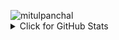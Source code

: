 <!--
**MitulPanchal/MitulPanchal** is a ✨ _special_ ✨ repository because its `README.md` (this file) appears on your GitHub profile.
### Hi there 👋
<img src="https://www.animatedgif.net/welcome/ctmwelcome_e0.gif">
Here are some ideas to get you started:

- 🔭 I’m currently working on ...
- 🌱 I’m currently learning ...
- 👯 I’m looking to collaborate on ...
- 🤔 I’m looking for help with ...
- 💬 Ask me about ...
- 📫 How to reach me: ...
- 😄 Pronouns: ...
- ⚡ Fun fact: ...

![Github stats](https://github-readme-stats.vercel.app/api/?username=MitulPanchal&theme=black&show_icons=true&hide_border=true)
-->


<p>
<img align="left" src="https://komarev.com/ghpvc/?username=mitulpanchal" alt="mitulpanchal" />
</p>
<br>
<details>
<summary>Click for GitHub Stats</summary>
  <p align="center">
    
    <img align="center" src="https://github-readme-stats.vercel.app/api/?username=MitulPanchal&theme=black&show_icons=true&hide_border=true" />
    <img align="left" src="https://github-readme-stats.vercel.app/api/top-langs/?username=MitulPanchal&theme=light&hide_border=true" />
  </p>
</details>
<br>

